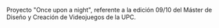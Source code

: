 Proyecto "Once upon a night", referente a la edición 09/10 del Máster de Diseño y Creación de Videojuegos de la UPC.